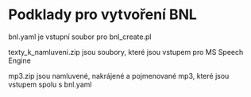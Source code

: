 # Podklady pro vytvoření BNL
bnl.yaml je vstupní soubor pro bnl_create.pl

texty_k_namluveni.zip jsou soubory, které jsou vstupem pro MS Speech Engine

mp3.zip jsou namluvené, nakrájené a pojmenované mp3, které jsou vstupem spolu s bnl.yaml
